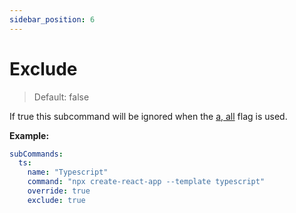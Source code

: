 ```yaml
---
sidebar_position: 6
---
```


# Exclude

> Default: false

If true this subcommand will be ignored when the [a, all](../../flags/all) flag is used.

**Example:**

```yaml
subCommands:
  ts:
    name: "Typescript"
    command: "npx create-react-app --template typescript"
    override: true
    exclude: true
```
